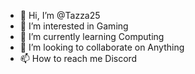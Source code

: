 - 👋 Hi, I’m @Tazza25
- 👀 I’m interested in Gaming 
- 🌱 I’m currently learning Computing 
- 💞️ I’m looking to collaborate on Anything 
- 📫 How to reach me Discord

<!---
Tazza25/Tazza25 is a ✨ special ✨ repository because its `README.md` (this file) appears on your GitHub profile.
You can click the Preview link to take a look at your changes.
--->
